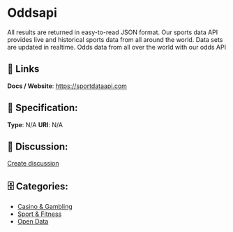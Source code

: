 # Oddsapi


All results are returned in easy-to-read JSON format.  Our sports data API provides live and historical sports data from all around the world. Data sets are updated in realtime. Odds data from all over the world with our odds API

##  🔗 Links
**Docs / Website**: https://sportdataapi.com

## 🧬 Specification:
**Type**: N/A
**URI**: N/A

## 💬 Discussion:
[Create discussion](https://github.com/apis-list/apis-list/discussions/new)

## 🗄️ Categories:
- [Casino & Gambling](https://github.com/apis-list/apis-list#casino-and-gambling)
- [Sport & Fitness](https://github.com/apis-list/apis-list#sport-and-fitness)
- [Open Data](https://github.com/apis-list/apis-list#open-data)







